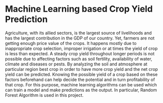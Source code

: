 # Machine Learning based Crop Yield Prediction

Agriculture, with its allied sectors, is the largest source of livelihoods and has the largest contribution in the GDP of our country. Yet, farmers are not getting enough price value of the crops. It happens mostly due to inappropriate crop selection, improper irrigation or at times the yield of crop is less than expected. A steady crop yield throughout longer periods is not possible due to affecting factors such as soil fertility, availability of water, climate and diseases or pests. By analyzing the soil and atmosphere at particular region best crop in order to have more crop yield and the net crop yield can be predicted. Knowing the possible yield of a crop based on these factors beforehand can help decide the potential and in turn profitability of that crop. For this purpose, machine learning algorithms can be used which can train a model and make predictions as the output. In particular, Random Forest Algorithm is used in this project.
